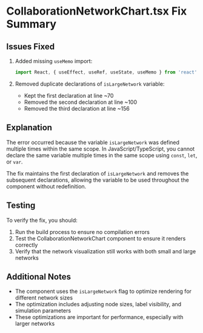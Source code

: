 # CollaborationNetworkChart.tsx Fix Summary

## Issues Fixed

1. Added missing `useMemo` import:
   ```typescript
   import React, { useEffect, useRef, useState, useMemo } from 'react';
   ```

2. Removed duplicate declarations of `isLargeNetwork` variable:
   - Kept the first declaration at line ~70
   - Removed the second declaration at line ~100
   - Removed the third declaration at line ~156

## Explanation

The error occurred because the variable `isLargeNetwork` was defined multiple times within the same scope. In JavaScript/TypeScript, you cannot declare the same variable multiple times in the same scope using `const`, `let`, or `var`.

The fix maintains the first declaration of `isLargeNetwork` and removes the subsequent declarations, allowing the variable to be used throughout the component without redefinition.

## Testing

To verify the fix, you should:

1. Run the build process to ensure no compilation errors
2. Test the CollaborationNetworkChart component to ensure it renders correctly
3. Verify that the network visualization still works with both small and large networks

## Additional Notes

- The component uses the `isLargeNetwork` flag to optimize rendering for different network sizes
- The optimization includes adjusting node sizes, label visibility, and simulation parameters
- These optimizations are important for performance, especially with larger networks